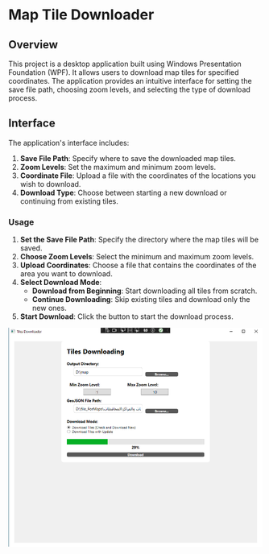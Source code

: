 # Map Tile Downloader

## Overview

This project is a desktop application built using Windows Presentation Foundation (WPF). It allows users to download map tiles for specified coordinates. The application provides an intuitive interface for setting the save file path, choosing zoom levels, and selecting the type of download process. 

## Interface

The application's interface includes:

1. **Save File Path**: Specify where to save the downloaded map tiles.
2. **Zoom Levels**: Set the maximum and minimum zoom levels.
3. **Coordinate File**: Upload a file with the coordinates of the locations you wish to download.
4. **Download Type**: Choose between starting a new download or continuing from existing tiles.


### Usage

1. **Set the Save File Path**: Specify the directory where the map tiles will be saved.
2. **Choose Zoom Levels**: Select the minimum and maximum zoom levels.
3. **Upload Coordinates**: Choose a file that contains the coordinates of the area you want to download.
4. **Select Download Mode**:
    - **Download from Beginning**: Start downloading all tiles from scratch.
    - **Continue Downloading**: Skip existing tiles and download only the new ones.
5. **Start Download**: Click the button to start the download process.


![Application Screenshot](https://github.com/ahmedtobashahban21/Map-Downloader/blob/main/Screenshot_1.png)

